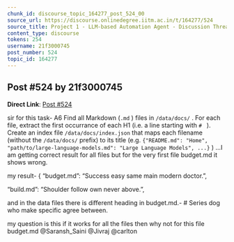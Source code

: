 ```yaml
---
chunk_id: discourse_topic_164277_post_524_00
source_url: https://discourse.onlinedegree.iitm.ac.in/t/164277/524
source_title: Project 1 - LLM-based Automation Agent - Discussion Thread [TDS Jan 2025]
content_type: discourse
tokens: 254
username: 21f3000745
post_number: 524
topic_id: 164277
---
```


## Post #524 by 21f3000745

**Direct Link**: [Post #524](https://discourse.onlinedegree.iitm.ac.in/t/164277/524)

sir for this task- A6 Find all Markdown (`.md` ) files in `/data/docs/` . For each file, extract the first occurrance of each H1 (i.e. a line starting with `# ` ). Create an index file `/data/docs/index.json` that maps each filename (without the `/data/docs/` prefix) to its title (e.g. `{"README.md": "Home", "path/to/large-language-models.md": "Large Language Models", ...}` ) …I am getting correct result for all files but for the very first file budget.md it shows wrong.

my result- { “budget.md”: “Success easy same main modern doctor.”,

“build.md”: “Shoulder follow own never above.”,

and in the data files there is different heading in budget.md.- # Series dog who make specific agree between.

my question is this if it works for all the files then why not for this file budget.md @Saransh_Saini @Jivraj @carlton

